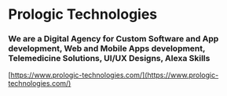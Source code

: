 # Prologic Technologies

### We are a Digital Agency for Custom Software and App development, Web and Mobile Apps development, Telemedicine Solutions, UI/UX Designs, Alexa Skills

[https://www.prologic-technologies.com/](https://www.prologic-technologies.com/)
